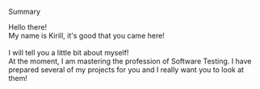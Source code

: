 Summary

Hello there!
<br>My name is Kirill, it's good that you came here!</br>
<br>I will tell you a little bit about myself!</br>
At the moment, I am mastering the profession of Software Testing.
I have prepared several of my projects for you and I really want you to look at them!
